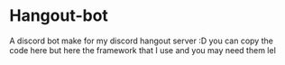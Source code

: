 # Hangout-bot
A discord bot make for my discord hangout server :D you can copy the code here but here the framework that I use and you may need them lel
